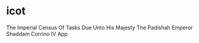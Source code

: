 icot
====

The Imperial Census Of Tasks Due Unto His Majesty The Padishah Emperor Shaddam Corrino IV App
